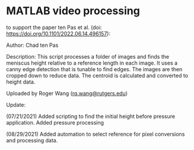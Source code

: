 # MATLAB video processing 
to support the paper ten Pas et al. (doi: https://doi.org/10.1101/2022.06.14.496157):

Author: Chad ten Pas

Description: This script processes a folder of images and finds the meniscus height relative to a reference length in each image. It uses a canny edge
detection that is tunable to find edges. The images are then cropped down to reduce data. The centroid is calculated and converted to height data.

Uploaded by Roger Wang (rq.wang@rutgers.edu)
 
Update: 

(07/21/2021) Added scripting to find the initial height before pressure application. Added pressure processing

(08/29/2021) Added automation to select reference for pixel conversions and processing data.
